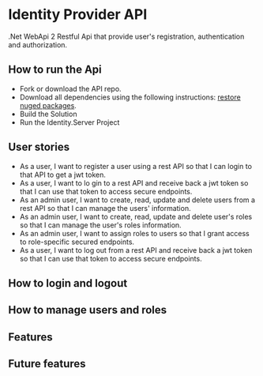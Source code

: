 # Identity Provider API
.Net WebApi 2 Restful Api that provide user's registration, authentication and authorization.  
## How to run the Api
- Fork or download the API repo.
- Download all dependencies using the following instructions: [restore nuged packages](https://docs.microsoft.com/en-us/nuget/consume-packages/package-restore#restore-packages-manually-using-visual-studio).
- Build the Solution
- Run the Identity.Server Project
## User stories
-  As a user, I want to register a user using a rest API so that I can login to that API to get a jwt token.
-  As a user, I want to lo gin to a rest API and receive back a jwt token so that I can use that token to access secure endpoints.
-  As an admin user, I want to create, read, update and delete users from a rest API so that I can manage the users' information.
-  As an admin user, I want to create, read, update and delete user's roles so that I can manage the user's roles information.
-  As an admin user, I want to assign roles to users so that I grant access to role-specific secured endpoints.
-  As a user, I want to log out from a rest API and receive back a jwt token so that I can use that token to access secure endpoints.
## How to login and logout

## How to manage users and roles

## Features

## Future features

